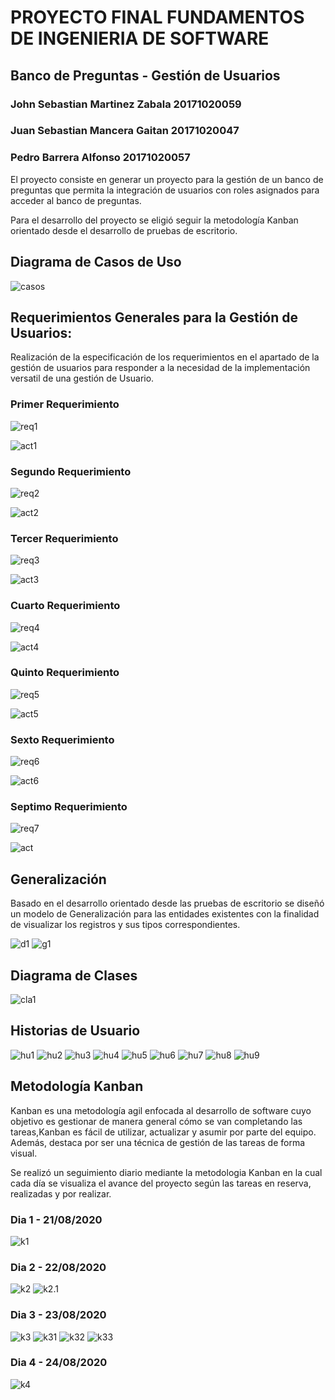# PROYECTO FINAL FUNDAMENTOS DE INGENIERIA DE SOFTWARE
## Banco de Preguntas - Gestión de Usuarios

### John Sebastian Martinez Zabala 20171020059
### Juan Sebastian Mancera Gaitan 20171020047
### Pedro Barrera Alfonso 20171020057

El proyecto consiste en generar un proyecto para la gestión de un banco de preguntas que permita la integración de usuarios con roles asignados para acceder al banco de preguntas.

Para el desarrollo del proyecto se eligió seguir la metodología Kanban orientado desde el desarrollo de pruebas de escritorio. 


## Diagrama de Casos de Uso
![casos](https://github.com/jsmzdf/FISF/blob/master/Diagrama%20Casos%20Uso/casos.PNG)

## Requerimientos Generales para la Gestión de Usuarios:

Realización de la especificación de los requerimientos en el apartado de la gestión de usuarios para responder a la necesidad de la implementación versatil de una gestión de Usuario.

### Primer Requerimiento
![req1](https://github.com/jsmzdf/FISF/blob/master/Requerimientos/Req1.PNG)

![act1](https://github.com/jsmzdf/FISF/blob/master/Diagramas%20de%20Actividades/act1.PNG)


### Segundo Requerimiento
![req2](https://github.com/jsmzdf/FISF/blob/master/Requerimientos/Req2.PNG)

![act2](https://github.com/jsmzdf/FISF/blob/master/Diagramas%20de%20Actividades/act2.PNG)


### Tercer Requerimiento
![req3](https://github.com/jsmzdf/FISF/blob/master/Requerimientos/Req3.PNG)

![act3](https://github.com/jsmzdf/FISF/blob/master/Diagramas%20de%20Actividades/act3.PNG)

### Cuarto Requerimiento
![req4](https://github.com/jsmzdf/FISF/blob/master/Requerimientos/Req4.PNG)

![act4](https://github.com/jsmzdf/FISF/blob/master/Diagramas%20de%20Actividades/act4.PNG)


### Quinto Requerimiento
![req5](https://github.com/jsmzdf/FISF/blob/master/Requerimientos/Req5.PNG)

![act5](https://github.com/jsmzdf/FISF/blob/master/Diagramas%20de%20Actividades/act5.PNG)

### Sexto Requerimiento
![req6](https://github.com/jsmzdf/FISF/blob/master/Requerimientos/Req6.PNG)

![act6](https://github.com/jsmzdf/FISF/blob/master/Diagramas%20de%20Actividades/act6.PNG)

### Septimo Requerimiento
![req7](https://github.com/jsmzdf/FISF/blob/master/Requerimientos/Req7.PNG)

![act](https://github.com/jsmzdf/FISF/blob/master/Diagramas%20de%20Actividades/act7.PNG)

## Generalización

Basado en el desarrollo orientado desde las pruebas de escritorio se diseñó un modelo de Generalización para las entidades existentes con la finalidad de visualizar los registros y sus tipos correspondientes. 


![d1](https://github.com/jsmzdf/FISF/blob/master/Generalizaci%C3%B3n/d1.PNG)
![g1](https://github.com/jsmzdf/FISF/blob/master/Generalizaci%C3%B3n/g1.PNG)


## Diagrama de Clases

![cla1](https://github.com/jsmzdf/FISF/blob/master/Diagrama%20de%20Clases/Diagrama_Clases.PNG)

## Historias de Usuario 

![hu1](https://github.com/jsmzdf/FISF/blob/master/Historias_Usuario/hu1.PNG)
![hu2](https://github.com/jsmzdf/FISF/blob/master/Historias_Usuario/hu2.PNG)
![hu3](https://github.com/jsmzdf/FISF/blob/master/Historias_Usuario/hu3.PNG)
![hu4](https://github.com/jsmzdf/FISF/blob/master/Historias_Usuario/hu4.PNG)
![hu5](https://github.com/jsmzdf/FISF/blob/master/Historias_Usuario/hu5.PNG)
![hu6](https://github.com/jsmzdf/FISF/blob/master/Historias_Usuario/hu6.PNG)
![hu7](https://github.com/jsmzdf/FISF/blob/master/Historias_Usuario/hu7.PNG)
![hu8](https://github.com/jsmzdf/FISF/blob/master/Historias_Usuario/hu8.PNG)
![hu9](https://github.com/jsmzdf/FISF/blob/master/Historias_Usuario/hu9.PNG)

## Metodología Kanban

Kanban es una metodología agil enfocada al desarrollo de software  cuyo objetivo es gestionar de manera general cómo se van completando las tareas,Kanban es fácil de utilizar, actualizar y asumir por parte del equipo. Además, destaca por ser una técnica de gestión de las tareas de forma visual.

Se realizó un seguimiento diario mediante la metodologia Kanban en la cual cada día se visualiza el avance del proyecto según las tareas en reserva, realizadas y por realizar. 

### Dia 1 - 21/08/2020
![k1](https://github.com/jsmzdf/FISF/blob/master/Tableros%20Kanban/k1.PNG)

### Dia 2 - 22/08/2020
![k2](https://github.com/jsmzdf/FISF/blob/master/Tableros%20Kanban/k2.PNG)
![k2.1](https://github.com/jsmzdf/FISF/blob/master/Tableros%20Kanban/k21.PNG)

### Dia 3 - 23/08/2020
![k3](https://github.com/jsmzdf/FISF/blob/master/Tableros%20Kanban/k3.PNG)
![k31](https://github.com/jsmzdf/FISF/blob/master/Tableros%20Kanban/k31.PNG)
![k32](https://github.com/jsmzdf/FISF/blob/master/Tableros%20Kanban/k32.PNG)
![k33](https://github.com/jsmzdf/FISF/blob/master/Tableros%20Kanban/k33.PNG)

### Dia 4 - 24/08/2020
![k4](https://github.com/jsmzdf/FISF/blob/master/Tableros%20Kanban/k4.PNG)





